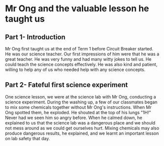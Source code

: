 # Mr Ong and the valuable lesson he taught us

## Part 1- Introduction 
Mr Ong first taught us at the end of Term 1 before Circuit Breaker started.  He was our science teacher.  Our first impressions of him were that he was a great teacher.  He was very funny and had many witty jokes to tell us.  He could teach the science concepts effectively.  He was also kind and patient, willing to help any of us who needed help with any science concepts.

## Part 2- Fateful first science experiment
One science lesson, we were at the science lab with Mr Ong, conducting a science experiment.  During the washing up, a few of our classmates began to mix some chemicals together without Mr Ong's instructions.  When Mr Ong spotted them, he exploded.  He shouted at the top of his lungs "1H!"  Never had we seen him so angry before.  When he calmed down, he explained to us that the science lab was a dangerous place and we should not mess around as we could get ourselves hurt.  Mixing chemicals may also produce dangerous results, he explained, and we learnt an important lesson on lab safety that day.
